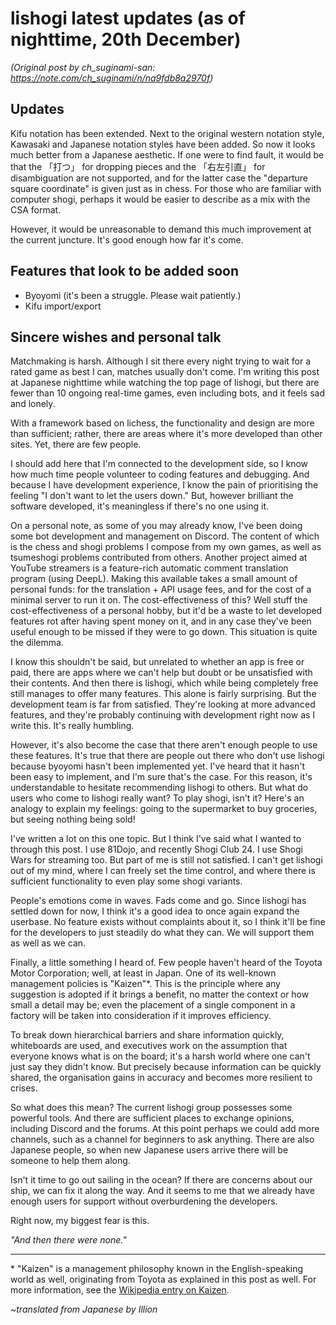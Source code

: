 # lishogi latest updates (as of nighttime, 20th December) #

*(Original post by ch_suginami-san: https://note.com/ch_suginami/n/na9fdb8a2970f)*

## Updates ##

Kifu notation has been extended. Next to the original western notation style, Kawasaki and Japanese notation styles have been added. So now it looks much better from a Japanese aesthetic. If one were to find fault, it would be that the 「打つ」 for dropping pieces and the 「右左引直」 for disambiguation are not supported, and for the latter case the "departure square coordinate" is given just as in chess. For those who are familiar with computer shogi, perhaps it would be easier to describe as a mix with the CSA format.

However, it would be unreasonable to demand this much improvement at the current juncture. It's good enough how far it's come.

## Features that look to be added soon ##

- Byoyomi (it's been a struggle. Please wait patiently.)
- Kifu import/export

## Sincere wishes and personal talk ##

Matchmaking is harsh. Although I sit there every night trying to wait for a rated game as best I can, matches usually don't come. I'm writing this post at Japanese nighttime while watching the top page of lishogi, but there are fewer than 10 ongoing real-time games, even including bots, and it feels sad and lonely.

With a framework based on lichess, the functionality and design are more than sufficient; rather, there are areas where it's more developed than other sites. Yet, there are few people.

I should add here that I'm connected to the development side, so I know how much time people volunteer to coding features and debugging. And because I have development experience, I know the pain of prioritising the feeling "I don't want to let the users down." But, however brilliant the software developed, it's meaningless if there's no one using it.

On a personal note, as some of you may already know, I've been doing some bot development and management on Discord. The content of which is the chess and shogi problems I compose from my own games, as well as tsumeshogi problems contributed from others. Another project aimed at YouTube streamers is a feature-rich automatic comment translation program (using DeepL). Making this available takes a small amount of personal funds: for the translation + API usage fees, and for the cost of a minimal server to run it on. The cost-effectiveness of this? Well stuff the cost-effectiveness of a personal hobby, but it'd be a waste to let developed features rot after having spent money on it, and in any case they've been useful enough to be missed if they were to go down. This situation is quite the dilemma.

I know this shouldn't be said, but unrelated to whether an app is free or paid, there are apps where we can't help but doubt or be unsatisfied with their contents. And then there is lishogi, which while being completely free still manages to offer many features. This alone is fairly surprising. But the development team is far from satisfied. They're looking at more advanced features, and they're probably continuing with development right now as I write this. It's really humbling.

However, it's also become the case that there aren't enough people to use these features. It's true that there are people out there who don't use lishogi because byoyomi hasn't been implemented yet. I've heard that it hasn't been easy to implement, and I'm sure that's the case. For this reason, it's understandable to hesitate recommending lishogi to others. But what do users who come to lishogi really want? To play shogi, isn't it? Here's an analogy to explain my feelings: going to the supermarket to buy groceries, but seeing nothing being sold!

I've written a lot on this one topic. But I think I've said what I wanted to through this post. I use 81Dojo, and recently Shogi Club 24. I use Shogi Wars for streaming too. But part of me is still not satisfied. I can't get lishogi out of my mind, where I can freely set the time control, and where there is sufficient functionality to even play some shogi variants.

People's emotions come in waves. Fads come and go. Since lishogi has settled down for now, I think it's a good idea to once again expand the userbase. No feature exists without complaints about it, so I think it'll be fine for the developers to just steadily do what they can. We will support them as well as we can.

Finally, a little something I heard of. Few people haven't heard of the Toyota Motor Corporation; well, at least in Japan. One of its well-known management policies is "Kaizen"\*. This is the principle where any suggestion is adopted if it brings a benefit, no matter the context or how small a detail may be; even the placement of a single component in a factory will be taken into consideration if it improves efficiency.

To break down hierarchical barriers and share information quickly, whiteboards are used, and executives work on the assumption that everyone knows what is on the board; it's a harsh world where one can't just say they didn't know. But precisely because information can be quickly shared, the organisation gains in accuracy and becomes more resilient to crises.

So what does this mean? The current lishogi group possesses some powerful tools. And there are sufficient places to exchange opinions, including Discord and the forums. At this point perhaps we could add more channels, such as a channel for beginners to ask anything. There are also Japanese people, so when new Japanese users arrive there will be someone to help them along.

Isn't it time to go out sailing in the ocean? If there are concerns about our ship, we can fix it along the way. And it seems to me that we already have enough users for support without overburdening the developers.

Right now, my biggest fear is this.

*"And then there were none."*


------


\* "Kaizen" is a management philosophy known in the English-speaking world as well, originating from Toyota as explained in this post as well. For more information, see the [Wikipedia entry on Kaizen](https://en.wikipedia.org/wiki/Kaizen).


*~translated from Japanese by Illion*
